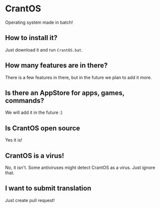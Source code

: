 # CrantOS
Operating system made in batch!

## How to install it?
Just download it and run `CrantOS.bat`.

## How many features are in there?
There is a few features in there, but in the future we plan to add it more.

## Is there an AppStore for apps, games, commands?
We will add it in the future :)

## Is CrantOS open source
Yes it is!

## CrantOS is a virus!
No, it isn't.
Some antiviruses might detect CrantOS as a virus. Just ignore that.

## I want to submit translation
Just create pull request!
